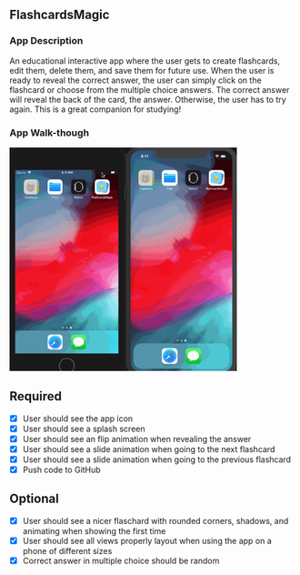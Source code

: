 ## FlashcardsMagic

### App Description
An educational interactive app where the user gets to create flashcards, edit them, delete them, and save them for future use. When the user is ready to reveal the correct answer, the user can simply click on the flashcard or choose from the multiple choice answers. The correct answer will reveal the back of the card, the answer. Otherwise, the user has to try again. This is a great companion for studying!

### App Walk-though

<img src="https://github.com/JessieGross/FlashcardsMagic/blob/master/AppDemo.gif" width=400><br>


## Required
- [x] User should see the app icon 
- [x] User should see a splash screen
- [x] User should see an flip animation when revealing the answer
- [x] User should see a slide animation when going to the next flashcard
- [x] User should see a slide animation when going to the previous flashcard
- [x] Push code to GitHub
## Optional
- [x] User should see a nicer flaschard with rounded corners, shadows, and animating when showing the first time
- [x] User should see all views properly layout when using the app on a phone of different sizes
- [x] Correct answer in multiple choice should be random
